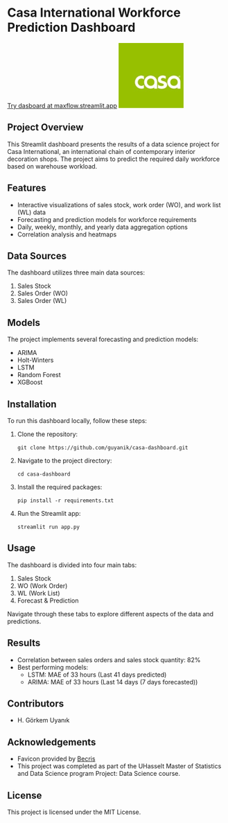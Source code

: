 # Casa International Workforce Prediction Dashboard

[Try dasboard at maxflow.streamlit.app](https://maxflow.streamlit.app/)
![Casa International Logo](images/logo.jpg)

## Project Overview

This Streamlit dashboard presents the results of a data science project for Casa International, an international chain of contemporary interior decoration shops. The project aims to predict the required daily workforce based on warehouse workload.

## Features

- Interactive visualizations of sales stock, work order (WO), and work list (WL) data
- Forecasting and prediction models for workforce requirements
- Daily, weekly, monthly, and yearly data aggregation options
- Correlation analysis and heatmaps

## Data Sources

The dashboard utilizes three main data sources:
1. Sales Stock
2. Sales Order (WO)
3. Sales Order (WL)

## Models

The project implements several forecasting and prediction models:
- ARIMA
- Holt-Winters
- LSTM
- Random Forest
- XGBoost

## Installation

To run this dashboard locally, follow these steps:

1. Clone the repository:
   ```
   git clone https://github.com/guyanik/casa-dashboard.git
   ```

2. Navigate to the project directory:
   ```
   cd casa-dashboard
   ```

3. Install the required packages:
   ```
   pip install -r requirements.txt
   ```

4. Run the Streamlit app:
   ```
   streamlit run app.py
   ```

## Usage

The dashboard is divided into four main tabs:
1. Sales Stock
2. WO (Work Order)
3. WL (Work List)
4. Forecast & Prediction

Navigate through these tabs to explore different aspects of the data and predictions.

## Results

- Correlation between sales orders and sales stock quantity: 82%
- Best performing models:
  - LSTM: MAE of 33 hours (Last 41 days predicted)
  - ARIMA: MAE of 33 hours (Last 14 days (7 days forecasted))

## Contributors

- H. Görkem Uyanık

## Acknowledgements

- Favicon provided by [Becris](https://www.becrisdesign.com/)
- This project was completed as part of the UHasselt Master of Statistics and Data Science program Project: Data Science course.

## License

This project is licensed under the MIT License.